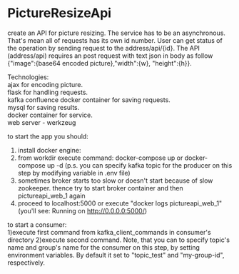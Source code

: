 # PictureResizeApi

create an API for picture resizing. The service has to be an asynchronous.
That's mean all of requests has its own id number. User can get status of the operation by sending request to the address/api/{id}.
The API (address/api) requires an post request with text json in body as follow {"image":{base64 encoded picture},"width":{w}, "height":{h}}.

Technologies:\
ajax for encoding picture.\
flask for handling requests.\
kafka confluence docker container for saving requests.\
mysql for saving results.\
docker container for service.\
web server - werkzeug

to start the app you should:
1) install docker engine:
2) from workdir execute command: docker-compose up or docker-compose up -d (p.s. you can specify kafka topic for the producer on this step by modifying variable in .env file)
3) sometimes broker starts too slow or doesn't start because of slow zookeeper. thence try to start broker container and then pictureapi_web_1 again
4) proceed to localhost:5000 or execute "docker logs pictureapi_web_1" (you'll see: Running on http://0.0.0.0:5000/)

to start a consumer:\
1)execute first command from kafka_client_commands in consumer's directory
2)execute second command. Note, that you can to specify topic's name and group's name for the consumer on this step, by setting environment variables. By default it set to "topic_test" and "my-group-id", respectively.